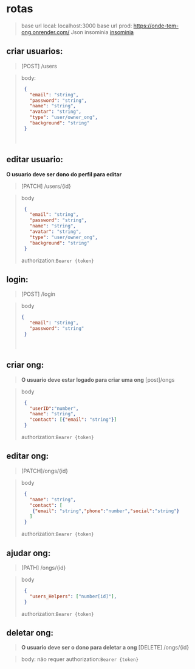 # rotas
> base url local: localhost:3000
> base url prod: https://onde-tem-ong.onrender.com/
> Json insominia [insominia](https://drive.google.com/file/d/1ziU6G1YYhxEOE3zbr9Hejma3RoyKJI6H/view?usp=share_link)

## criar usuarios:
>[POST] /users

>body: 
>```json
>  {
>    "email": "string",
>    "password": "string",
>    "name": "string",
>    "avatar": "string",
>    "type": "user/owner_ong",
>    "background": "string"
>  }
>```
></br>

## editar usuario:
**O usuario deve ser dono do perfil para editar**
>[PATCH] /users/{id}

>body
>```json
>  {
>    "email": "string",
>    "password": "string",
>    "name": "string",
>    "avatar": "string",
>    "type": "user/owner_ong",
>    "background": "string"
>  }
>```
> authorization:`Bearer {token}`
></br>



## login:
>[POST] /login

>body
>```json
> {
>    "email": "string",
>    "password": "string"
>  }
>```
><br>

## criar ong:
>**O usuario deve estar logado para criar uma ong**
>[post]/ongs

>body
>```json
>  {
>    "userID":"number",
>    "name": "string",
>    "contact": [{"email": "string"}]
>  }
>```
>authorization:`Bearer {token}`
></br>

## editar ong:
>[PATCH]/ongs/{id}

>body
>```json
>  {
>    "name": "string",
>    "contact": [
>     {"email": "string","phone":"number","social":"string"}
>    ]
>  }
>```
>authorization:`Bearer {token}`
></br>

## ajudar ong: 
>[PATH] /ongs/{id}

>body
>```json
>  {
>    "users_Helpers": ["number[id]"],
>  }
>```
> authorization:`Bearer {token}`
></br>

## deletar ong:
>**O usuario deve ser o dono para deletar a ong**
>[DELETE] /ongs/{id}

>body: não requer 
>authorization:`Bearer {token}`
